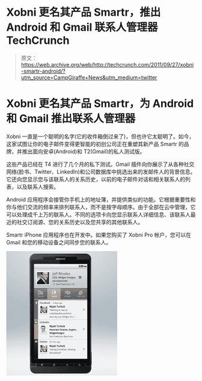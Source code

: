 # Xobni 更名其产品 Smartr，推出 Android 和 Gmail 联系人管理器 TechCrunch

> 原文：<https://web.archive.org/web/http://techcrunch.com/2011/09/27/xobni-smartr-android/?utm_source=CampGiraffe+News&utm_medium=twitter>

# Xobni 更名其产品 Smartr，为 Android 和 Gmail 推出联系人管理器

Xobni 一直是一个聪明的名字(它的收件箱倒过来了)，但也许它太聪明了。如今，这家试图让你的电子邮件变得更智能的初创公司正在重塑其新产品 Smartr 的品牌，并推出面向安卓(Android)和 T2(Gmail)的私人测试版。

这些产品已经在 T4 进行了几个月的私下测试。Gmail 插件向你展示了从各种社交网络(脸书、Twitter、LinkedIn)和公司数据库中挑选出来的发邮件人的背景信息。它还向您显示您与该联系人的关系历史，以前的电子邮件对话和相关联系人的列表，以及联系人搜索。

Android 应用程序会接管你手机上的地址簿，并提供类似的功能。它根据重要性和你与他们交流的频率来排列联系人，而不是按字母顺序。由于全部在云中管理，它可以处理成千上万的联系人。不同的选项卡向您显示联系人详细信息、该联系人最近的社交订阅源、您的关系历史以及您共享的其他联系人。

Smartr iPhone 应用程序也在开发中。如果您购买了 Xobni Pro 帐户，您可以在 Gmail 和您的移动设备之间同步您的联系人。

[![](img/ddf9688f7f5fb16b7b72a8fe6590da3a.png "Smartr Contacts for Android")](https://web.archive.org/web/20230203212201/https://techcrunch.com/wp-content/uploads/2011/09/smartr-contacts-for-android.jpg)